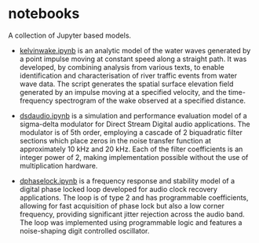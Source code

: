 # notebooks

A collection of Jupyter based models.

* [kelvinwake.ipynb](kelvinwake.ipynb) is an analytic model of the water waves generated by a point impulse moving at constant speed along a straight path. It was developed, by combining analysis from various texts, to enable identification and characterisation of river traffic events from water wave data. The script generates the spatial surface elevation field generated by an impulse moving at a specified velocity, and the time-frequency spectrogram of the wake observed at a specified distance.

* [dsdaudio.ipynb](dsdaudio.ipynb) is a simulation and performance evaluation model of a sigma-delta modulator for Direct Stream Digital audio applications. The modulator is of 5th order, employing a cascade of 2 biquadratic filter sections which place zeros in the noise transfer function at approximately 10 kHz and 20 kHz. Each of the filter coefficients is an integer power of 2, making implementation possible without the use of multiplication hardware.

* [dphaselock.ipynb](dphaselock.ipynb) is a frequency response and stability model of a digital phase locked loop developed for audio clock recovery applications. The loop is of type 2 and has programmable coefficients, allowing for fast acquisition of phase lock but also a low corner frequency, providing significant jitter rejection across the audio band. The loop was implemented using programmable logic and features a noise-shaping digit controlled oscillator.